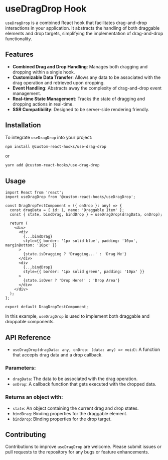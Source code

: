 # useDragDrop Hook

`useDragDrop` is a combined React hook that facilitates drag-and-drop interactions in your application. It abstracts the handling of both draggable elements and drop targets, simplifying the implementation of drag-and-drop functionality.

## Features

- **Combined Drag and Drop Handling**: Manages both dragging and dropping within a single hook.
- **Customizable Data Transfer**: Allows any data to be associated with the drag operation and retrieved upon dropping.
- **Event Handling**: Abstracts away the complexity of drag-and-drop event management.
- **Real-time State Management**: Tracks the state of dragging and dropping actions in real-time.
- **SSR Compatibility**: Designed to be server-side rendering friendly.

## Installation

To integrate `useDragDrop` into your project:

```bash
npm install @custom-react-hooks/use-drag-drop
```

or

```bash
yarn add @custom-react-hooks/use-drag-drop
```

## Usage

```tsx
import React from 'react';
import useDragDrop from '@custom-react-hooks/useDragDrop';

const DragDropTestComponent = ({ onDrop }: any) => {
  const dragData = { id: 1, name: 'Draggable Item' };
  const { state, bindDrag, bindDrop } = useDragDrop(dragData, onDrop);

  return (
    <div>
      <div
        {...bindDrag}
        style={{ border: '1px solid blue', padding: '10px', marginBottom: '10px' }}
      >
        {state.isDragging ? 'Dragging...' : 'Drag Me'}
      </div>
      <div
        {...bindDrop}
        style={{ border: '1px solid green', padding: '10px' }}
      >
        {state.isOver ? 'Drop Here!' : 'Drop Area'}
      </div>
    </div>
  );
};

export default DragDropTestComponent;
```

In this example, `useDragDrop` is used to implement both draggable and droppable components.

## API Reference

- `useDragDrop(dragData: any, onDrop: (data: any) => void)`: A function that accepts drag data and a drop callback.

### Parameters:
  - `dragData`: The data to be associated with the drag operation.
  - `onDrop`: A callback function that gets executed with the dropped data.

### Returns an object with:
  - `state`: An object containing the current drag and drop states.
  - `bindDrag`: Binding properties for the draggable element.
  - `bindDrop`: Binding properties for the drop target.

## Contributing

Contributions to improve `useDragDrop` are welcome. Please submit issues or pull requests to the repository for any bugs or feature enhancements.